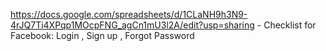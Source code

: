 
https://docs.google.com/spreadsheets/d/1CLaNH9h3N9-4rJQ7Ti4XPqp1MOcpFNG_agCn1mU3l2A/edit?usp=sharing   - Checklist for Facebook: Login , Sign up , Forgot Password 
